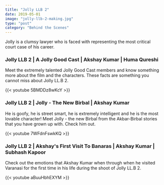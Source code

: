 ```yaml
---
title: "Jolly LLB 2"
date: 2019-05-01
image: "jolly-llb-2-making.jpg"
type: "post"
category: "Behind the Scenes"
---
```


Jolly is a clumsy lawyer who is faced with representing the most critical court case of his career.

<h3>Jolly LLB 2 | A Jolly Good Cast | Akshay Kumar | Huma Qureshi</h3>

Meet the extremely talented Jolly Good Cast members and know something more about the film and the characters. These facts are something you cannot miss about Jolly LL.B 2.

{{< youtube 5BMDDz8wKcY >}}

<h3>Jolly LLB 2 | Jolly - The New Birbal | Akshay Kumar</h3>

He is goofy, he is street smart, he is extremely intelligent and he is the most lovable character! Meet Jolly - the new Birbal from the Akbar-Birbal stories that you have grown up with. Check him out.

{{< youtube 7WFdnFswkKQ >}}

<h3>Jolly LLB 2 | Akshay's First Visit To Banaras | Akshay Kumar | Subhash Kapoor</h3>

Check out the emotions that Akshay Kumar when through when he visited Varanasi for the first time in his life during the shoot of Jolly LL.B 2.

{{< youtube aBuuHbhEXYM >}}
